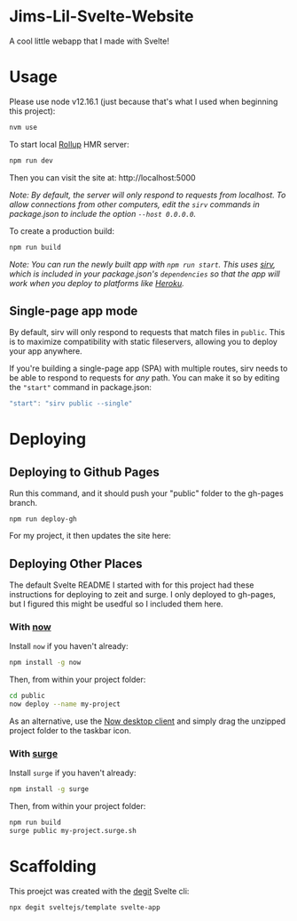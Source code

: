 # Jims-Lil-Svelte-Website
A cool little webapp that I made with Svelte!

# Usage

Please use node v12.16.1 (just because that's what I used when beginning this project):
```bash
nvm use
```

To start local [Rollup](https://rollupjs.org) HMR server:
```bash
npm run dev
```

Then you can visit the site at: http://localhost:5000

_Note: By default, the server will only respond to requests from localhost. To allow connections from other computers, edit the `sirv` commands in package.json to include the option `--host 0.0.0.0`._

To create a production build:
```bash
npm run build
```

_Note: You can run the newly built app with `npm run start`. This uses [sirv](https://github.com/lukeed/sirv), which is included in your package.json's `dependencies` so that the app will work when you deploy to platforms like [Heroku](https://heroku.com)._


## Single-page app mode

By default, sirv will only respond to requests that match files in `public`. This is to maximize compatibility with static fileservers, allowing you to deploy your app anywhere.

If you're building a single-page app (SPA) with multiple routes, sirv needs to be able to respond to requests for *any* path. You can make it so by editing the `"start"` command in package.json:

```js
"start": "sirv public --single"
```

# Deploying

## Deploying to Github Pages
Run this command, and it should push your "public" folder to the gh-pages branch.
```
npm run deploy-gh
```
For my project, it then updates the site here:


## Deploying Other Places

The default Svelte README I started with for this project had these instructions for deploying to zeit and surge. I only deployed to gh-pages, but I figured this might be usedful so I included them here. 

### With [now](https://zeit.co/now)

Install `now` if you haven't already:

```bash
npm install -g now
```

Then, from within your project folder:

```bash
cd public
now deploy --name my-project
```

As an alternative, use the [Now desktop client](https://zeit.co/download) and simply drag the unzipped project folder to the taskbar icon.

### With [surge](https://surge.sh/)

Install `surge` if you haven't already:

```bash
npm install -g surge
```

Then, from within your project folder:

```bash
npm run build
surge public my-project.surge.sh
```

# Scaffolding

This proejct was created with the [degit](https://github.com/Rich-Harris/degit) Svelte cli:
```bash
npx degit sveltejs/template svelte-app
```

